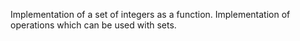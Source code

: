 Implementation of a set of integers as a function.
Implementation of operations which can be used with sets.
